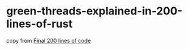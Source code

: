 # green-threads-explained-in-200-lines-of-rust

copy from [Final 200 lines of code](https://cfsamson.gitbook.io/green-threads-explained-in-200-lines-of-rust/final-200-lines-of-code)
